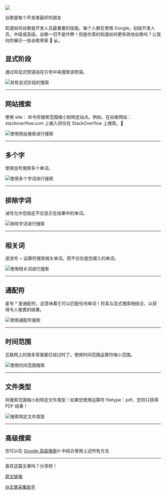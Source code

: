 ![](https://www.albertwalicki.com/_next/image?url=https%3A%2F%2Fa.storyblok.com%2Ff%2F117250%2F724x408%2Fc012ca90c2%2Fgoogle-1.png&w=1920&q=75)

谷歌是每个开发者最好的朋友

知道如何谷歌是开发人员最重要的技能。每个人都在使用 Google。初级开发人员，中级或高级。谷歌一切不是作弊！但是你真的知道如何更有效地谷歌吗？让我向你展示一些谷歌黑客 👨 💻。

## 显式阶段

通过将显式短语括在引号中来搜索该短语。

![具有显式阶段的搜索](https://a.storyblok.com/f/117250/1154x649/b0bdc2fa51/exacly-4bad2e3356b241b1404ed1cd95bcba72.jpeg)

---

## 网站搜索

使用 site： 命令将搜索范围缩小到特定站点。例如，在谷歌网站：stackoverflow.com 上输入将仅在 StackOverflow 上搜索。💪

![使用网站搜索进行搜索](https://a.storyblok.com/f/117250/1155x650/e6c3b85164/site-8194e8013aa973cf3bec275f61b4b1da.jpeg)

---

## 多个字

使用加号搜索多个单词。

![使用多个字词进行搜索](https://a.storyblok.com/f/117250/1083x609/41ca79de12/plusimg-cae889141c1ba572d2a3f489e951e16b.jpeg)

---

## 排除字词

减号允许您指定不应显示在结果中的单词。

![排除字词进行搜索](https://a.storyblok.com/f/117250/991x557/14e5711175/minus-82778c2369d366f7573660354c2d4d62.jpeg)

---

## 相关词

波浪号 ~ 运算符搜索相关单词，而不仅仅是您键入的单词。

![使用相关词进行搜索](https://a.storyblok.com/f/117250/999x562/7b7bf190ed/tyld-965d3253c9f34c54a17ee542214fc73c.jpeg)

---

## 通配符

星号 \* 是通配符。这意味着它可以匹配任何单词！将其与显式搜索相结合，以获得令人敬畏的结果。

![使用通配符搜索](https://a.storyblok.com/f/117250/984x554/1186615d55/astri-1ee6080a4be2a447fac0840f14912f35.jpeg)

---

## 时间范围

互联网上的很多答案都已经过时了。使用时间范围运算符缩小范围。

![使用时间范围搜索](https://a.storyblok.com/f/117250/1096x617/743b9bbe61/dates-0186ef8e03037a00689c230bcafdea0b.jpeg)

---

## 文件类型

将搜索范围缩小到特定文件类型！如果您使用运算符 filetype：pdf，您将只获得 PDF 结果！

![搜索特定文件类型](https://a.storyblok.com/f/117250/1094x615/8f1dd6d5b3/filetype-e17291354c93958907fb2e74a8c4dc88.jpeg)

---

## 高级搜索

您可以在 [Google 高级搜索](https://www.google.com/advanced_search)🤓 中结合使用上述所有方法

---

喜欢这篇文章吗？分享吧！

[原文链接](https://www.albertwalicki.com/know-how-to-google-is-important-do-you-know-how-do-it)

[@文章采集助手](https://etab.store/)
